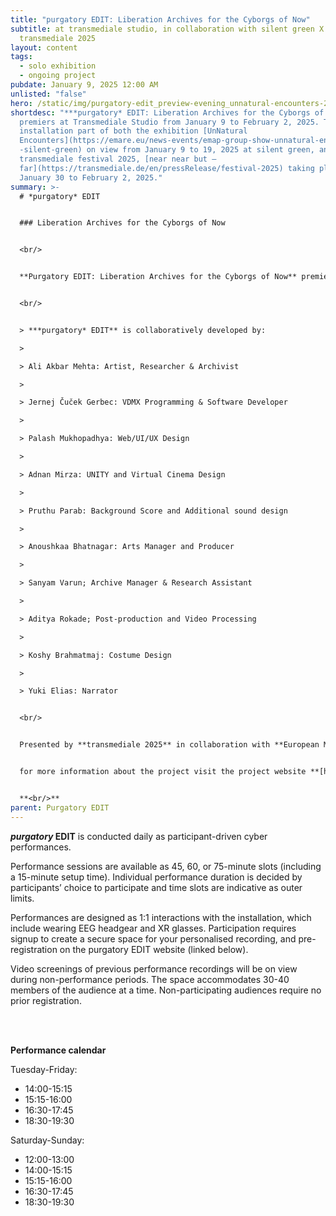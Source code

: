 ```yaml
---
title: "purgatory EDIT: Liberation Archives for the Cyborgs of Now"
subtitle: at transmediale studio, in collaboration with silent green X EMAP X
  transmediale 2025
layout: content
tags:
  - solo exhibition
  - ongoing project
pubdate: January 9, 2025 12:00 AM
unlisted: "false"
hero: /static/img/purgatory-edit_preview-evening_unnatural-encounters-2025_14_image-by-palash-mukhopadhyay.jpeg
shortdesc: "***purgatory* EDIT: Liberation Archives for the Cyborgs of Now**
  premiers at Transmediale Studio from January 9 to February 2, 2025. The
  installation part of both the exhibition [UnNatural
  Encounters](https://emare.eu/news-events/emap-group-show-unnatural-encounters\
  -silent-green) on view from January 9 to 19, 2025 at silent green, and
  transmediale festival 2025, [near near but —
  far](https://transmediale.de/en/pressRelease/festival-2025) taking place from
  January 30 to February 2, 2025."
summary: >-
  # *purgatory* EDIT 


  ### Liberation Archives for the Cyborgs of Now


  <br/>


  **Purgatory EDIT: Liberation Archives for the Cyborgs of Now** premiers at Transmediale Studio from January 9 to February 2, 2025. The installation part of  **[UnNatural Encounters](https://emare.eu/news-events/emap-group-show-unnatural-encounters-silent-green)** on view from January 9 to 19, 2025 at silent green, and transmediale festival 2025, **[near near but — far](https://transmediale.de/en/pressRelease/festival-2025)** taking place from January 30 to February 2, 2025.


  <br/>


  > ***purgatory* EDIT** is collaboratively developed by:

  >

  > Ali Akbar Mehta: Artist, Researcher & Archivist

  >

  > Jernej Čuček Gerbec: VDMX Programming & Software Developer

  >

  > Palash Mukhopadhya: Web/UI/UX Design 

  >

  > Adnan Mirza: UNITY and Virtual Cinema Design

  >

  > Pruthu Parab: Background Score and Additional sound design

  >

  > Anoushkaa Bhatnagar: Arts Manager and Producer

  >

  > Sanyam Varun; Archive Manager & Research Assistant

  >

  > Aditya Rokade; Post-production and Video Processing

  >

  > Koshy Brahmatmaj: Costume Design

  >

  > Yuki Elias: Narrator


  <br/>


  Presented by **transmediale 2025** in collaboration with **European Media Art Platform** (EMAP) and **silent green Film Feld Forschung**. **Purgatory EDIT** has received development support from the EMAP residency program 2024 at **Werkleitz** co-funded by the **European Union**. The project is made possible by partial funding from **Taiteen Edistämiskeskus** and **Kone Säätio**, and travel funding from support from the **Finnland-Institut, Berlin** and **Goethe Institut/Max Mueller Bhavan, Mumbai**.


  for more information about the project visit the project website **[here](https://www.purgatoryedit.com/)**


  **<br/>**
parent: Purgatory EDIT
---
```

***purgatory* EDIT** is conducted daily as participant-driven cyber performances. 

Performance sessions are available as 45, 60, or 75-minute slots (including a 15-minute setup time). Individual performance duration is decided by participants’ choice to participate and time slots are indicative as outer limits.

Performances are designed as 1:1 interactions with the installation, which include wearing EEG headgear and XR glasses. Participation requires signup to create a secure space for your personalised recording, and pre-registration on the purgatory EDIT website (linked below).

Video screenings of previous performance recordings will be on view during non-performance periods. The space accommodates 30-40 members of the audience at a time. Non-participating audiences require no prior registration.

**<br/><br/>**

**Performance calendar**

Tuesday-Friday: 

* 14:00-15:15 
* 15:15-16:00
* 16:30-17:45
* 18:30-19:30

Saturday-Sunday: 

* 12:00-13:00
* 14:00-15:15
* 15:15-16:00
* 16:30-17:45
* 18:30-19:30